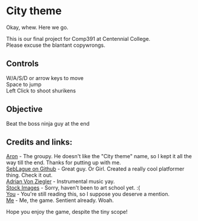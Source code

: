 # City theme
Okay, whew. Here we go.  
  
This is our final project for Comp391 at Centennial College.  
Please excuse the blantant copywrongs.  

## Controls
W/A/S/D or arrow keys to move  
Space to jump  
Left Click to shoot shurikens  

## Objective
Beat the boss ninja guy at the end  
  
## Credits and links:
[Aron](https://github.com/deruip) - The groupy. He doesn't like the "City theme" name, so I kept it all the way till the end. Thanks for putting up with me.  
[SebLague on Github](https://github.com/SebLague) - Great guy. Or Girl. Created a really cool platformer thing. Check it out.  
[Adrian Von Ziegler](https://www.youtube.com/watch?v=KYMecO7zZ1g) - Instrumental music yay.  
[Stock Images](https://images.google.com/) - Sorry, haven't been to art school yet. :(  
[You](http://ncase.me/door/) - You're still reading this, so I suppose you deserve a mention.  
[Me](https://github.com/AbbyNode/City_theme) - Me, the game. Sentient already. Woah.  
  
Hope you enjoy the game, despite the tiny scope!  
